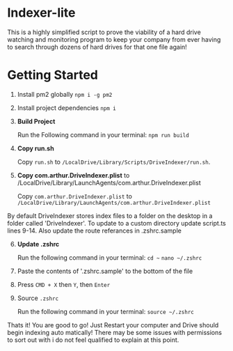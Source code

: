 # Indexer-lite

This is a highly simplified script to prove the viability of a hard drive watching and monitoring program to keep your company from ever having to search through dozens of hard drives for that one file again!

# Getting Started

1. Install pm2 globally
   `npm i -g pm2`

2. Install project dependencies
   `npm i`

3. **Build Project**

   Run the Following command in your terminal:
   `npm run build`

4. **Copy run.sh**

   Copy `run.sh` to `/LocalDrive/Library/Scripts/DriveIndexer/run.sh`.

5. **Copy com.arthur.DriveIndexer.plist** to /LocalDrive/Library/LaunchAgents/com.arthur.DriveIndexer.plist

   Copy `com.arthur.DriveIndexer.plist` to `/LocalDrive/Library/LaunchAgents/com.arthur.DriveIndexer.plist`

By default DriveIndexer stores index files to a folder on the desktop in a folder called 'DriveIndexer'. To update to a custom directory update script.ts lines 9-14. Also update the route referances in .zshrc.sample

6. **Update .zshrc**

   Run the following command in your terminal:
   `cd ~`
   `nano ~/.zshrc`

7. Paste the contents of '.zshrc.sample' to the bottom of the file

8. Press `CMD + X` then `Y`, then `Enter`

9. Source `.zshrc`

   Run the following command in your terminal:
   `source ~/.zshrc`

Thats it! You are good to go! Just Restart your computer and Drive should begin indexing auto matically!
There may be some issues with permissions to sort out with i do not feel qualified to explain at this point.
